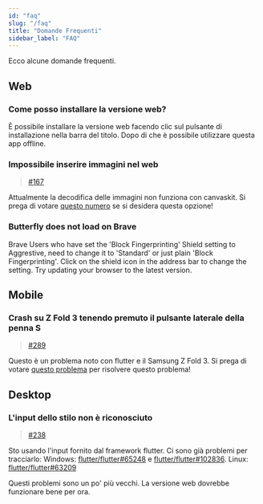 ```yaml
---
id: "faq"
slug: "/faq"
title: "Domande Frequenti"
sidebar_label: "FAQ"
---
```


Ecco alcune domande frequenti.

## Web

### Come posso installare la versione web?

È possibile installare la versione web facendo clic sul pulsante di installazione nella barra del titolo. Dopo di che è possibile utilizzare questa app offline.

### Impossibile inserire immagini nel web

> [#167](https://github.com/LinwoodCloud/Butterfly/issues/167)

Attualmente la decodifica delle immagini non funziona con canvaskit. Si prega di votare [questo numero](https://github.com/flutter/flutter/issues/102683) se si desidera questa opzione!

### Butterfly does not load on Brave

Brave Users who have set the 'Block Fingerprinting' Shield setting to Aggrestive, need to change it to 'Standard' or just plain 'Block Fingerprinting'. Click on the shield icon in the address bar to change the setting. Try updating your browser to the latest version.

## Mobile

### Crash su Z Fold 3 tenendo premuto il pulsante laterale della penna S

> [#289](https://github.com/LinwoodCloud/Butterfly/issues/289)

Questo è un problema noto con flutter e il Samsung Z Fold 3. Si prega di votare [questo problema](https://github.com/flutter/flutter/issues/111068) per risolvere questo problema!

## Desktop

### L'input dello stilo non è riconosciuto

> [#238](https://github.com/LinwoodCloud/Butterfly/issues/238)

Sto usando l'input fornito dal framework flutter. Ci sono già problemi per tracciarlo: Windows: [flutter/flutter#65248](https://github.com/flutter/flutter/issues/65248) e [flutter/flutter#102836](https://github.com/flutter/flutter/issues/102836). Linux: [flutter/flutter#63209](https://github.com/flutter/flutter/issues/63209)

Questi problemi sono un po' più vecchi. La versione web dovrebbe funzionare bene per ora.
